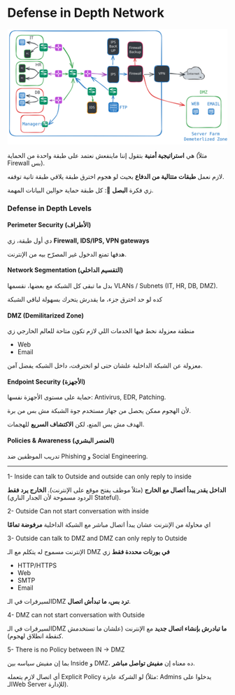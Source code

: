 # Defense in Depth Network

<p align ="center">
    <img src= "/network_security/photo/defence_in_depth.svg" alt = "cloud deployment"
</p>


هي **استراتيجية أمنية** بتقول إننا ماينفعش نعتمد على طبقة واحدة من الحماية (مثلاً Firewall بس).

لازم نعمل **طبقات متتالية من الدفاع** بحيث لو هجوم اخترق طبقة يلاقي طبقة تانية توقفه.

زي فكرة **البصل** 🧅: كل طبقة حماية حوالين البيانات المهمة.


### Defense in Depth Levels
#### **Perimeter Security (الأطراف)**

دي أول طبقة، زي
**Firewall, IDS/IPS, VPN gateways**

هدفها تمنع الدخول غير المصرّح بيه من الإنترنت.



#### **Network Segmentation (التقسيم الداخلي)**

بدل ما تبقى كل الشبكة مع بعضها، نقسمها
VLANs / Subnets (IT, HR, DB, DMZ).

كده لو حد اخترق جزء، ما يقدرش يتحرك بسهولة لباقي الشبكة 


#### **DMZ (Demilitarized Zone)**

منطقة معزولة نحط فيها الخدمات اللي لازم تكون متاحة للعالم الخارجي زي
- Web
- Email

معزولة عن الشبكة الداخلية علشان حتى لو اتخترقت، داخل الشبكه يفضل آمن.


#### **Endpoint Security (الأجهزة)**

حماية على مستوى الأجهزة نفسها: Antivirus, EDR, Patching.

لأن الهجوم ممكن يحصل من جهاز مستخدم جوة الشبكة مش بس من برة.

الهدف مش بس المنع، لكن **الاكتشاف السريع** للهجمات.


#### **Policies & Awareness (العنصر البشري)**
تدريب الموظفين ضد Phishing و Social Engineering.

---


1- Inside can talk to Outside and outside can only reply to inside

**الداخل يقدر يبدأ اتصال مع الخارج** (مثلاً موظف يفتح موقع على الإنترنت).
**الخارج يرد فقط** (الردود مسموحة لأن الجدار الناري Stateful).

2- Outside Can not start conversation with inside

اي محاولة من الإنترنت عشان يبدأ اتصال مباشر مع الشبكة الداخلية **مرفوضة تمامًا**

3- Outside can talk to DMZ and DMZ can only reply to Outside

الإنترنت مسموح له يتكلم مع الـ DMZ **في بورتات محددة فقط** زي
- HTTP/HTTPS 
- Web 
- SMTP 
- Email

السيرفرات في الـDMZ **ترد بس، ما تبدأش اتصال**.

4- DMZ can not start conversation with Outside

السيرفرات في الـDMZ **ما تبادرش بإنشاء اتصال جديد** مع الإنترنت (علشان ما تستخدمش كنقطة انطلاق لهجوم).


5- There is no Policy between IN -> DMZ

بما إن مفيش سياسه بين Inside و DMZ، ده معناه إن **مفيش تواصل مباشر**.

أي اتصال لازم يتعمله Explicit Policy لو الشركة عايزة (مثلاً: Admins يدخلوا على الـWeb Server للإدارة).
